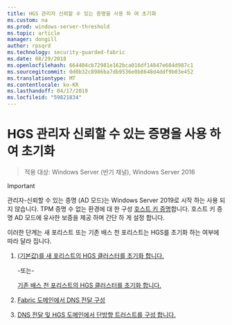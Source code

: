 ```yaml
---
title: HGS 관리자 신뢰할 수 있는 증명을 사용 하 여 초기화
ms.custom: na
ms.prod: windows-server-threshold
ms.topic: article
manager: dongill
author: rpsqrd
ms.technology: security-guarded-fabric
ms.date: 08/29/2018
ms.openlocfilehash: 664404cb72981e162bca016df14847e684d987c1
ms.sourcegitcommit: 0d0b32c8986ba7db9536e0b8648d4ddf9b03e452
ms.translationtype: MT
ms.contentlocale: ko-KR
ms.lasthandoff: 04/17/2019
ms.locfileid: "59821834"
---
```

# <a name="initialize-hgs-using-admin-trusted-attestation"></a>HGS 관리자 신뢰할 수 있는 증명을 사용 하 여 초기화

>적용 대상: Windows Server (반기 채널), Windows Server 2016

>[!IMPORTANT]
>관리자-신뢰할 수 있는 증명 (AD 모드)는 Windows Server 2019로 시작 하는 사용 되지 않습니다. TPM 증명 수 없는 환경에 대 한 구성 [호스트 키 증명](guarded-fabric-initialize-hgs-key-mode.md)합니다. 호스트 키 증명 AD 모드에 유사한 보증을 제공 하며 간단 하 게 설정 합니다. 


이러한 단계는 새 포리스트 또는 기존 배스 천 포리스트는 HGS를 초기화 하는 여부에 따라 달라 집니다.

1. [(기본값)를 새 포리스트의 HGS 클러스터를 초기화 합니다.](guarded-fabric-initialize-hgs-ad-mode-default.md)

   -또는-

   [기존 배스 천 포리스트의 HGS 클러스터를 초기화 합니다.](guarded-fabric-initialize-hgs-ad-mode-bastion.md)

2. [Fabric 도메인에서 DNS 전달 구성](guarded-fabric-configuring-fabric-dns.md)

3. [DNS 전달 및 HGS 도메인에서 단방향 트러스트를 구성 합니다.](guarded-fabric-configure-dns-forwarding-and-trust.md)



